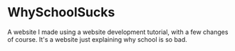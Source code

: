 # WhySchoolSucks
A website I made using a website development tutorial, with a few changes of course. It's a website just explaining why school is so bad.
